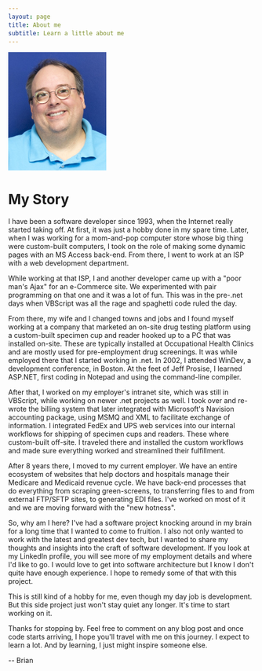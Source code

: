 ```yaml
---
layout: page
title: About me
subtitle: Learn a little about me
---
```


<img src="img/Brian_Smith1.jpg" width="200"/>

# My Story

I have been a software developer since 1993, when the Internet really started taking off.  At first, it was just a hobby done in my spare time.  Later, when I was working for a mom-and-pop computer store whose big thing were custom-built computers, I took on the role of making some dynamic pages with an MS Access back-end.  From there, I went to work at an ISP with a web development department.

While working at that ISP, I and another developer came up with a "poor man's Ajax" for an e-Commerce site.  We experimented with pair programming on that one and it was a lot of fun.  This was in the pre-.net days when VBScript was all the rage and spaghetti code ruled the day.

From there, my wife and I changed towns and jobs and I found myself working at a company that marketed an on-site drug testing platform using a custom-built specimen cup and reader hooked up to a PC that was installed on-site.  These are typically installed at Occupational Health Clinics and are mostly used for pre-employment drug screenings.  It was while employed there that I started working in .net.  In 2002, I attended WinDev, a development conference, in Boston.  At the feet of Jeff Prosise, I learned ASP.NET, first coding in Notepad and using the command-line compiler.

After that, I worked on my employer's intranet site, which was still in VBScript, while working on newer .net projects as well.  I took over and re-wrote the billing system that later integrated with Microsoft's Navision accounting package, using MSMQ and XML to facilitate exchange of information.  I integrated FedEx and UPS web services into our internal workflows for shipping of specimen cups and readers.  These where custom-built off-site.  I traveled there and installed the custom workflows and made sure everything worked and streamlined their fulfillment.

After 8 years there, I moved to my current employer.  We have an entire ecosystem of websites that help doctors and hospitals manage their Medicare and Medicaid revenue cycle.  We have back-end processes that do everything from scraping green-screens, to transferring files to and from external FTP/SFTP sites, to generating EDI files.  I've worked on most of it and we are moving forward with the "new hotness".  

So, why am I here?  I've had a software project knocking around in my brain for a long time that I wanted to come to fruition.  I also not only wanted to work with the latest and greatest dev tech, but I wanted to share my thoughts and insights into the craft of software development.  If you look at my LinkedIn profile, you will see more of my employment details and where I'd like to go.  I would love to get into software architecture but I know I don't quite have enough experience.  I hope to remedy some of that with this project.

This is still kind of a hobby for me, even though my day job is development.  But this side project just won't stay quiet any longer.  It's time to start working on it.

Thanks for stopping by.  Feel free to comment on any blog post and once code starts arriving, I hope you'll travel with me on this journey.  I expect to learn a lot.  And by learning, I just might inspire someone else.

-- Brian






